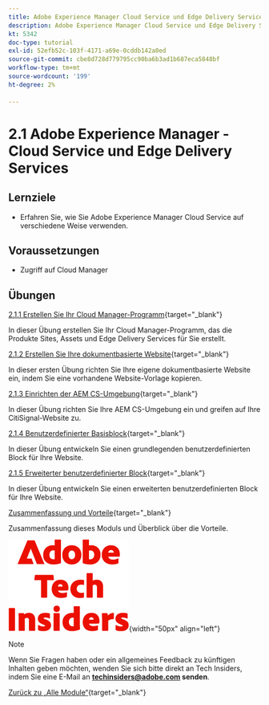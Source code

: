 ```yaml
---
title: Adobe Experience Manager Cloud Service und Edge Delivery Services
description: Adobe Experience Manager Cloud Service und Edge Delivery Services
kt: 5342
doc-type: tutorial
exl-id: 52efb52c-103f-4171-a69e-0cddb142a0ed
source-git-commit: cbe8d728d779795cc90ba6b3ad1b687eca5848bf
workflow-type: tm+mt
source-wordcount: '199'
ht-degree: 2%

---
```


# 2.1 Adobe Experience Manager - Cloud Service und Edge Delivery Services

## Lernziele

- Erfahren Sie, wie Sie Adobe Experience Manager Cloud Service auf verschiedene Weise verwenden.

## Voraussetzungen

- Zugriff auf Cloud Manager

## Übungen

[2.1.1 Erstellen Sie Ihr Cloud Manager-Programm](./ex1.md){target="_blank"}

In dieser Übung erstellen Sie Ihr Cloud Manager-Programm, das die Produkte Sites, Assets und Edge Delivery Services für Sie erstellt.

[2.1.2 Erstellen Sie Ihre dokumentbasierte Website](./ex2.md){target="_blank"}

In dieser ersten Übung richten Sie Ihre eigene dokumentbasierte Website ein, indem Sie eine vorhandene Website-Vorlage kopieren.

[2.1.3 Einrichten der AEM CS-Umgebung](./ex3.md){target="_blank"}

In dieser Übung richten Sie Ihre AEM CS-Umgebung ein und greifen auf Ihre CitiSignal-Website zu.

[2.1.4 Benutzerdefinierter Basisblock](./ex4.md){target="_blank"}

In dieser Übung entwickeln Sie einen grundlegenden benutzerdefinierten Block für Ihre Website.

[2.1.5 Erweiterter benutzerdefinierter Block](./ex5.md){target="_blank"}

In dieser Übung entwickeln Sie einen erweiterten benutzerdefinierten Block für Ihre Website.

[Zusammenfassung und Vorteile](./summary.md){target="_blank"}

Zusammenfassung dieses Moduls und Überblick über die Vorteile.

![Tech Insiders](./../../../assets/images/techinsiders.png){width="50px" align="left"}

>[!NOTE]
>
>Wenn Sie Fragen haben oder ein allgemeines Feedback zu künftigen Inhalten geben möchten, wenden Sie sich bitte direkt an Tech Insiders, indem Sie eine E-Mail an **techinsiders@adobe.com senden**.

[Zurück zu „Alle Module“](../../../overview.md){target="_blank"}
